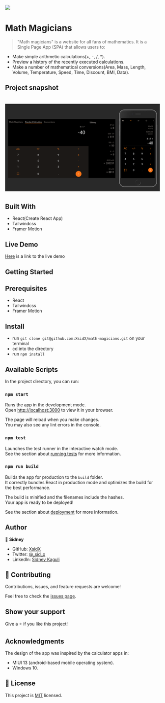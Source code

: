 ![](https://img.shields.io/badge/Microverse-blueviolet)

# Math Magicians

> "Math magicians" is a website for all fans of mathematics. It is a Single Page App (SPA) that allows users to:

- Make simple arithmetic calculations(+, -, /, *).
- Preview a history of the recently executed calculations. 
- Make a number of mathematical conversions(Area, Mass, Length, Volume, Temperature, Speed, Time, Discount, BMI, Data).

## Project snapshot

# [![sidney kaguli header](https://github.com/XsidX/math-magicians/blob/dev/math-magicians-desk%26mobile.png)](https://math-magicians-sid.netlify.app/calculator)

## Built With

- React(Create React App)
- Tailwindcss
- Framer Motion

## Live Demo
[Here](https://math-magicians-sid.netlify.app/home) is a link to the live demo

## Getting Started

## Prerequisites

- React
- Tailwindcss
- Framer Motion

## Install

- run `git clone git@github.com:XsidX/math-magicians.git` on your terminal
- cd into the directory
- run `npm install`

## Available Scripts

In the project directory, you can run:

### `npm start`

Runs the app in the development mode.\
Open [http://localhost:3000](http://localhost:3000) to view it in your browser.

The page will reload when you make changes.\
You may also see any lint errors in the console.

### `npm test`

Launches the test runner in the interactive watch mode.\
See the section about [running tests](https://facebook.github.io/create-react-app/docs/running-tests) for more information.

### `npm run build`

Builds the app for production to the `build` folder.\
It correctly bundles React in production mode and optimizes the build for the best performance.

The build is minified and the filenames include the hashes.\
Your app is ready to be deployed!

See the section about [deployment](https://facebook.github.io/create-react-app/docs/deployment) for more information.

## Author

👤 **Sidney**

- GitHub: [XsidX](https://github.com/XsidX)
- Twitter: [@\_sid_o](https://twitter.com/_sid_o_)
- LinkedIn: [Sidney Kaguli](https://www.linkedin.com/in/sidney-kaguli-0116801a6/)

## 🤝 Contributing

Contributions, issues, and feature requests are welcome!

Feel free to check the [issues page](../../issues/).

## Show your support

Give a ⭐️ if you like this project!

## Acknowledgments
The design of the app was inspired by the calculator apps in:
  - MIUI 13 (android-based mobile operating system).
  - Windows 10.

## 📝 License

This project is [MIT](./MIT.md) licensed.
